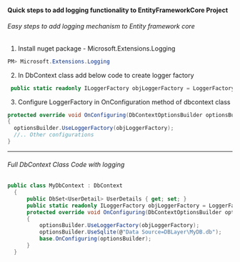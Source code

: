 #### Quick steps to add logging functionality to EntityFrameworkCore Project
###### Easy steps to add logging mechanism to Entity framework core

1. Install nuget package  - Microsoft.Extensions.Logging

```powershell
PM> Microsoft.Extensions.Logging
```
2. In DbContext class add below code to create logger factory

```csharp
 public static readonly ILoggerFactory objLoggerFactory = LoggerFactory.Create(builder => { builder.AddConsole(); });
```
3. Configure LoggerFactory in OnConfiguration method of dbcontext class

```csharp
protected override void OnConfiguring(DbContextOptionsBuilder optionsBuilder)
{
  optionsBuilder.UseLoggerFactory(objLoggerFactory);
  //.. Other configurations
}
```
---

###### Full DbContext Class Code with logging
```csharp
public class MyDbContext : DbContext
  {
      public DbSet<UserDetail> UserDetails { get; set; }
      public static readonly ILoggerFactory objLoggerFactory = LoggerFactory.Create(builder => { builder.AddConsole(); });
      protected override void OnConfiguring(DbContextOptionsBuilder optionsBuilder)
      {
          optionsBuilder.UseLoggerFactory(objLoggerFactory);
          optionsBuilder.UseSqlite(@"Data Source=DBLayer\MyDB.db");
          base.OnConfiguring(optionsBuilder);
      }
  }
```

[//]: # (Tags: EFCore, EFcore Logging, EntityFrameworkCore Logging)
[//]: # (Type: Asp.net Core - EntityFrameworkCore)
[//]: # (Rating: 1)
[//]: # (ReadyState:Publish)
